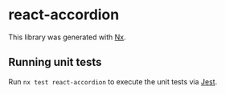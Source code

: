 # react-accordion

This library was generated with [Nx](https://nx.dev).

## Running unit tests

Run `nx test react-accordion` to execute the unit tests via [Jest](https://jestjs.io).
